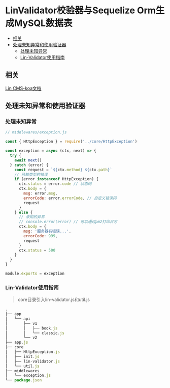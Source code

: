 # LinValidator校验器与Sequelize Orm生成MySQL数据表<!-- omit in toc -->
- [相关](#%E7%9B%B8%E5%85%B3)
- [处理未知异常和使用验证器](#%E5%A4%84%E7%90%86%E6%9C%AA%E7%9F%A5%E5%BC%82%E5%B8%B8%E5%92%8C%E4%BD%BF%E7%94%A8%E9%AA%8C%E8%AF%81%E5%99%A8)
  - [处理未知异常](#%E5%A4%84%E7%90%86%E6%9C%AA%E7%9F%A5%E5%BC%82%E5%B8%B8)
  - [Lin-Validator使用指南](#Lin-Validator%E4%BD%BF%E7%94%A8%E6%8C%87%E5%8D%97)
## 相关
[Lin CMS-koa文档](http://doc.cms.7yue.pro/lin/server/)

## 处理未知异常和使用验证器
### 处理未知异常

```js
// middlewares/exception.js

const { HttpException } = require('../core/HttpException')

const exception = async (ctx, next) => {
  try {
    await next()
  } catch (error) {
    const request = `${ctx.method} ${ctx.path}`
    // 已知类型的错误
    if (error instanceof HttpException) {
      ctx.status = error.code // 状态码
      ctx.body = {
        msg: error.msg,
        errorCode: error.errorCode, // 自定义错误码
        request
      }
    } else {
      // 未知的异常
      // console.error(error) // 可以通过pm2打印日志
      ctx.body = {
        msg: '服务器有错误...',
        errorCode: 999,
        request
      }
      ctx.status = 500
    }
  }
}

module.exports = exception

```
### Lin-Validator使用指南
> core目录引入lin-validator.js和util.js
```js
.
├── app
│   └── api
│       ├── v1
│       │   ├── book.js
│       │   └── classic.js
│       └── v2
├── app.js
├── core
│   ├── HttpException.js
│   ├── init.js
│   ├── lin-validator.js
│   └── util.js
├── middlewares
│   └── exception.js
└── package.json

```
